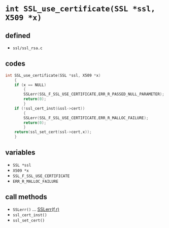 # `int SSL_use_certificate(SSL *ssl, X509 *x)`

## defined

 * `ssl/ssl_rsa.c`

## codes

```c
int SSL_use_certificate(SSL *ssl, X509 *x)
	{
	if (x == NULL)
		{
		SSLerr(SSL_F_SSL_USE_CERTIFICATE,ERR_R_PASSED_NULL_PARAMETER);
		return(0);
		}
	if (!ssl_cert_inst(&ssl->cert))
		{
		SSLerr(SSL_F_SSL_USE_CERTIFICATE,ERR_R_MALLOC_FAILURE);
		return(0);
		}
	return(ssl_set_cert(ssl->cert,x));
	}
```

## variables

 * `SSL *ssl`
 * `X509 *x`
 * `SSL_F_SSL_USE_CERTIFICATE`
 * `ERR_R_MALLOC_FAILURE`

## call methods

 * `SSLerr()` ... [SSLerr(f,r)](SSLerr)
 * `ssl_cert_inst()`
 * `ssl_set_cert()`